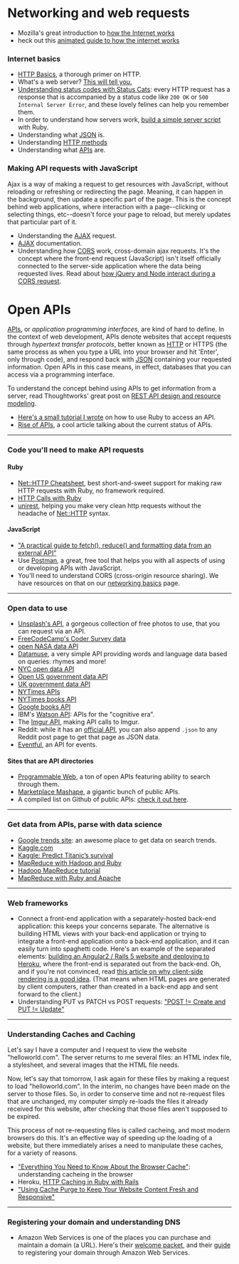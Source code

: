 # Networking and web requests

* Mozilla's great introduction to [how the Internet works](https://developer.mozilla.org/en-US/docs/Learn/Common_questions/How_does_the_Internet_work)
* heck out this [animated guide to how the internet works](https://internet.frontier.com/how-the-internet-works/)

### Internet basics

* [HTTP Basics](https://www3.ntu.edu.sg/home/ehchua/programming/webprogramming/http_basics.html), a thorough primer on HTTP.
* What's a web server? [This will tell you.](https://developer.mozilla.org/en-US/docs/Learn/Common_questions/What_is_a_web_server)
* [Understanding status codes with Status Cats](https://http.cat/): every HTTP request has a response that is accompanied by a status code like `200 OK` or `500 Internal Server Error`, and these lovely felines can help you remember them.
* In order to understand how servers work, [build a simple server script](https://www.blackbytes.info/2016/08/build-your-own-web-server/) with Ruby.
* Understanding what [JSON](https://developer.mozilla.org/en-US/docs/Web/JavaScript/Reference/Global_Objects/JSON) is.
* Understanding [HTTP methods](https://developer.mozilla.org/en-US/docs/Web/HTTP/Methods)
* Understanding what [APIs](https://developer.mozilla.org/en-US/docs/Glossary/API) are.

### Making API requests with JavaScript

Ajax is a way of making a request to get resources with JavaScript, without reloading or refreshing or redirecting the page. Meaning, it can happen in the background, then update a specific part of the page. This is the concept behind web applications, where interaction with a page--clicking or selecting things, etc--doesn't force your page to reload, but merely updates that particular part of it.

* Understanding the [AJAX](https://developer.mozilla.org/en-US/docs/AJAX/Getting_Started) request.
* [AJAX](https://developer.mozilla.org/en-US/docs/AJAX) documentation.
* Understanding how [CORS](https://zinoui.com/blog/cross-domain-ajax-request) work, cross-domain ajax requests. It's the concept where the front-end request (JavaScript) isn't itself officially connected to the server-side application where the data being requested lives. Read about [how jQuery and Node interact during a CORS request](https://www.bennadel.com/blog/2327-cross-origin-resource-sharing-cors-ajax-requests-between-jquery-and-node-js.htm).

# Open APIs

[APIs](https://en.wikipedia.org/wiki/Application_programming_interface), or *application programming interfaces*, are kind of hard to define. In the context of web development, APIs denote websites that accept requests through *hypertext transfer protocols*, better known as [HTTP](https://www.w3schools.com/tags/ref_httpmethods.asp) or HTTPS (the same process as when you type a URL into your browser and hit 'Enter', only through code), and respond back with [JSON](https://www.w3schools.com/js/js_json_intro.asp) containing your requested information. Open APIs in this case means, in effect, databases that you can access via a programming interface.

To understand the concept behind using APIs to get information from a server, read Thoughtworks' great post on [REST API design and resource modeling](https://www.thoughtworks.com/insights/blog/rest-api-design-resource-modeling).

* [Here's a small tutorial I wrote](../posts/accessing_apis_with_ruby.md) on how to use Ruby to access an API.
* [Rise of APIs](https://techcrunch.com/2016/05/21/the-rise-of-apis/?ncid=rss&utm_source=feedburner&utm_medium=feed&utm_campaign=Feed%3A+Techcrunch+%28TechCrunch%29), a cool article talking about the current status of APIs.

<hr>

### Code you'll need to make API requests

#### Ruby
* [Net::HTTP Cheatsheet](http://www.rubyinside.com/nethttp-cheat-sheet-2940.html), best short-and-sweet support for making raw HTTP requests with Ruby, no framework required.
* [HTTP Calls with Ruby](https://blog.codeship.com/http-calls-ruby/)
* [unirest](https://unirest.io/ruby), helping you make very clean http requests without the headache of [Net::HTTP](https://ruby-doc.org/stdlib-2.3.1/libdoc/net/http/rdoc/Net/HTTP.html) syntax.

#### JavaScript
* ["A practical guide to fetch(), reduce() and formatting data from an external API"](https://medium.freecodecamp.org/a-practical-guide-to-fetch-reduce-and-formatting-data-from-an-external-api-283ddd9bfdcb)
* Use [Postman](https://www.getpostman.com/), a great, free tool that helps you with all aspects of using or developing APIs with JavaScript.
* You'll need to understand CORS (cross-origin resource sharing). We have resources on that on our [networking basics](...) page.

<hr>

### Open data to use

* [Unsplash's API](https://unsplash.com/developers), a gorgeous collection of free photos to use, that you can request via an API.
* [FreeCodeCamp's Coder Survey data](https://github.com/FreeCodeCamp/2016-new-coder-survey)
* [open NASA data API](https://data.nasa.gov/)
* [Datamuse](https://www.datamuse.com/api/), a very simple API providing words and language data based on queries: rhymes and more!
* [NYC open data API](https://opendata.cityofnewyork.us/)
* [Open US government data API](https://www.data.gov/)
* [UK government data API](https://data.gov.uk/)
* [NYTimes APIs](https://developer.nytimes.com/docs)
* [NYTimes books API](https://developer.nytimes.com/docs/books_api/)
* [Google books API](https://storage.googleapis.com/books/ngrams/books/datasetsv2.html)
* IBM's [Watson API](https://www.ibm.com/watson/developer/): APIs for the "cognitive era".
* The [Imgur API](https://apidocs.imgur.com/view/1688173/6YsWHMa/?version=latest), making API calls to Imgur.
* Reddit: while it has an [official API](https://www.reddit.com/dev/api/), you can also append `.json` to any Reddit post page to get that page as JSON data.
* [Eventful](https://api.eventful.com/), an API for events.

#### Sites that are API directories
* [Programmable Web](https://www.programmableweb.com/apis/directory), a ton of open APIs featuring ability to search through them.
* [Marketplace Mashape](https://market.mashape.com/), a gigantic bunch of public APIs.
* A compiled list on Github of public APIs: [check it out here](https://github.com/toddmotto/public-apis).

<hr>

### Get data from APIs, parse with data science

* [Google trends site](https://trends.google.com/trends/explore#cmpt=q&tz=Etc%2FGMT+4): an awesome place to get data on search trends.
* [Kaggle.com](https://www.kaggle.com/competitions)
* [Kaggle: Predict Titanic’s survival](https://www.kaggle.com/c/titanic)
* [MapReduce with Hadoop and Ruby](https://speakerdeck.com/swanandp/build-your-first-mapreduce-with-hadoop-and-ruby)
* [Hadoop MapReduce tutorial](https://hadoop.apache.org/docs/r1.2.1/mapred_tutorial.html)
* [MapReduce with Ruby and Apache](https://blog.cloudera.com/blog/2011/01/map-reduce-with-ruby-using-apache-hadoop/)


<hr>

### Web frameworks

* Connect a front-end application with a separately-hosted back-end application: this keeps your concerns separate. The alternative is building HTML views with your back-end application or trying to integrate a front-end application onto a back-end application, and it can easily turn into spaghetti code. Here's an example of the separated elements: [building an Angular2 / Rails 5 website and deploying to Heroku](https://angularonrails.wpengine.com/deploy-angular-2rails-5-app-heroku/), where the front-end is separated out from the back-end. Oh, and if you're not convinced, read [this article on why client-side rendering is a good idea](https://medium.freecodecamp.com/rapid-development-via-mock-apis-e559087be066#.ntlx09c0v). (That means when HTML pages are generated by client computers, rather than created in a back-end app and sent forward to the client.)
* Understanding PUT vs PATCH vs POST requests: ["POST != Create and PUT != Update"](https://www.eq8.eu/blogs/37-post-create-and-put-update)

<hr>

### Understanding Caches and Caching
Let's say I have a computer and I request to view the website "helloworld.com". The server returns to me several files: an HTML index file, a stylesheet, and several images that the HTML file needs.

Now, let's say that tomorrow, I ask again for these files by making a request to load "helloworld.com". In the interim, no changes have been made on the server to those files. So, in order to conserve time and not re-request files that are unchanged, my computer simply re-loads the files it already received for this website, after checking that those files aren't supposed to be expired.

This process of not re-requesting files is called cacheing, and most modern browsers do this. It's an effective way of speeding up the loading of a website, but there immediately arises a need to manipulate these caches, for a variety of reasons.

* ["Everything You Need to Know About the Browser Cache"](https://www.makeuseof.com/tag/browser-cache-makeuseof-explains/): understanding cacheing in the browser
* Heroku, [HTTP Caching in Ruby with Rails](https://devcenter.heroku.com/articles/http-caching-ruby-rails)
* ["Using Cache Purge to Keep Your Website Content Fresh and Responsive"](https://www.incapsula.com/blog/purge-cache-keeps-content-fresh-responsive.html)

<hr>

### Registering your domain and understanding DNS

* Amazon Web Services is one of the places you can purchase and maintain a domain (a URL). Here's their [welcome packet](https://docs.aws.amazon.com/Route53/latest/DeveloperGuide/Welcome.html), and their [guide](https://docs.aws.amazon.com/Route53/latest/DeveloperGuide/registrar.html) to registering your domain through Amazon Web Services.

